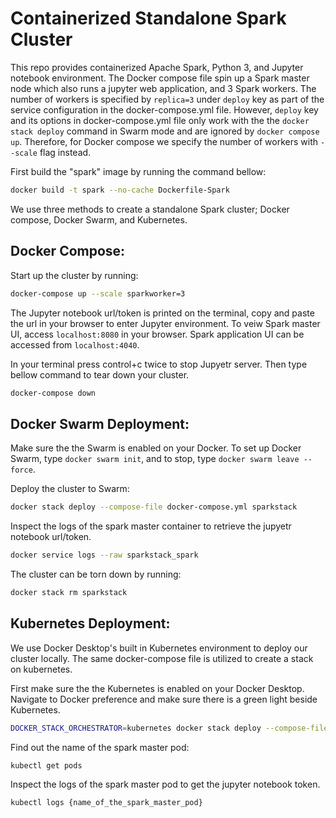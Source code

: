 # Containerized Standalone Spark Cluster

This repo provides containerized Apache Spark, Python 3, and Jupyter notebook environment. The Docker compose file spin up a Spark master node which also runs a jupyter web application, and 3 Spark workers. The number of workers is specified by `replica=3` under `deploy` key as part of the service configuration in the docker-compose.yml file. However, `deploy` key and its options in docker-compose.yml file only work with the the `docker stack deploy` command in Swarm mode and are ignored by `docker compose up`. Therefore, for Docker compose we specify the number of workers with `--scale` flag instead.

First build the "spark" image by running the command bellow:

```bash
docker build -t spark --no-cache Dockerfile-Spark
```

We use three methods to create a standalone Spark cluster; Docker compose, Docker Swarm, and Kubernetes.

## Docker Compose:

Start up the cluster by running:

```bash
docker-compose up --scale sparkworker=3
```

The Jupyter notebook url/token is printed on the terminal, copy and paste the url in your browser to enter Jupyter environment. To veiw Spark master UI, access `localhost:8080` in your browser. Spark application UI can be accessed from `localhost:4040`.

In your terminal press control+c twice to stop Jupyetr server. Then type bellow command to tear down your cluster.

```bash
docker-compose down
```

## Docker Swarm Deployment:

Make sure the the Swarm is enabled on your Docker. To set up Docker Swarm, type `docker swarm init`, and to stop, type `docker swarm leave --force`.

Deploy the cluster to Swarm:

```bash
docker stack deploy --compose-file docker-compose.yml sparkstack
```

Inspect the logs of the spark master container to retrieve the jupyetr notebook url/token.

```bash
docker service logs --raw sparkstack_spark
````

The cluster can be torn down by running:

```bash
docker stack rm sparkstack
```

## Kubernetes Deployment:

We use Docker Desktop's built in Kubernetes environment to deploy our cluster locally. The same docker-compose file is utilized to create a stack on kubernetes.

First make sure the the Kubernetes is enabled on your Docker Desktop. Navigate to Docker preference and make sure there is a green light beside Kubernetes.

```bash
DOCKER_STACK_ORCHESTRATOR=kubernetes docker stack deploy --compose-file docker-compose.yml sparkstack
```

Find out the name of the spark master pod:

```bash
kubectl get pods
```

Inspect the logs of the spark master pod to get the jupyter notebook token.

```bash
kubectl logs {name_of_the_spark_master_pod}
```
